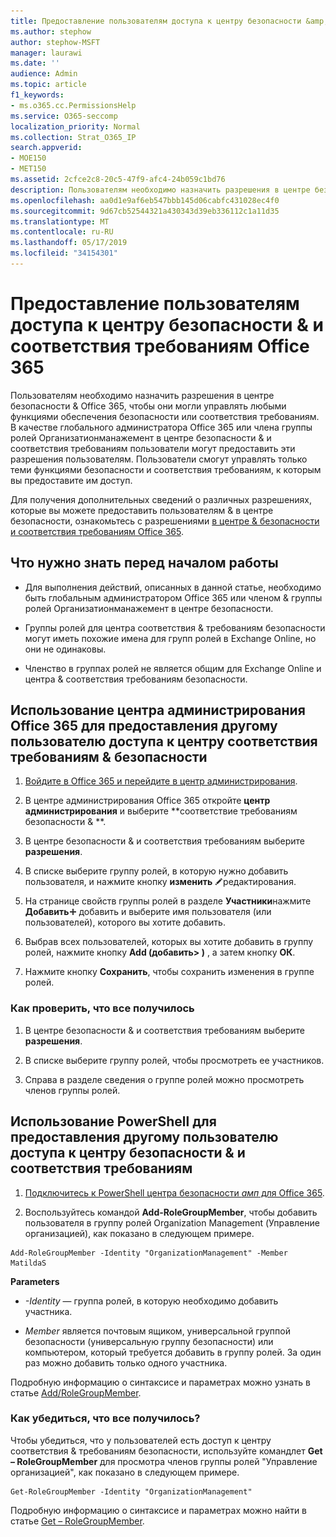 ```yaml
---
title: Предоставление пользователям доступа к центру безопасности &amp; и соответствия требованиям Office 365
ms.author: stephow
author: stephow-MSFT
manager: laurawi
ms.date: ''
audience: Admin
ms.topic: article
f1_keywords:
- ms.o365.cc.PermissionsHelp
ms.service: O365-seccomp
localization_priority: Normal
ms.collection: Strat_O365_IP
search.appverid:
- MOE150
- MET150
ms.assetid: 2cfce2c8-20c5-47f9-afc4-24b059c1bd76
description: Пользователям необходимо назначить разрешения в центре безопасности &amp; Office 365, чтобы они могли управлять любыми функциями обеспечения безопасности или соответствия требованиям.
ms.openlocfilehash: aa0d1e9af6eb547bbb145d06cabfc431028ec4f0
ms.sourcegitcommit: 9d67cb52544321a430343d39eb336112c1a11d35
ms.translationtype: MT
ms.contentlocale: ru-RU
ms.lasthandoff: 05/17/2019
ms.locfileid: "34154301"
---
```

# <a name="give-users-access-to-the-office-365-security-amp-compliance-center"></a>Предоставление пользователям доступа к центру безопасности &amp; и соответствия требованиям Office 365

Пользователям необходимо назначить разрешения в центре безопасности &amp; Office 365, чтобы они могли управлять любыми функциями обеспечения безопасности или соответствия требованиям. В качестве глобального администратора Office 365 или члена группы ролей Организатионманажемент в центре безопасности &amp; и соответствия требованиям пользователи могут предоставить эти разрешения пользователям. Пользователи смогут управлять только теми функциями безопасности и соответствия требованиям, к которым вы предоставите им доступ. 
  
Для получения дополнительных сведений о различных разрешениях, которые вы можете предоставить пользователям &amp; в центре безопасности, ознакомьтесь с разрешениями [в центре &amp; безопасности и соответствия требованиям Office 365](permissions-in-the-security-and-compliance-center.md).
  
## <a name="what-do-you-need-to-know-before-you-begin"></a>Что нужно знать перед началом работы

- Для выполнения действий, описанных в данной статье, необходимо быть глобальным администратором Office 365 или членом &amp; группы ролей Организатионманажемент в центре безопасности.
    
- Группы ролей для центра соответствия &amp; требованиям безопасности могут иметь похожие имена для групп ролей в Exchange Online, но они не одинаковы. 
    
- Членство в группах ролей не является общим для Exchange Online и центра &amp; соответствия требованиям безопасности.
    
## <a name="use-the-office-365-admin-center-to-give-another-user-access-to-the-security-amp-compliance-center"></a>Использование центра администрирования Office 365 для предоставления другому пользователю доступа к центру соответствия требованиям &amp; безопасности

1. [Войдите в Office 365 и перейдите в центр администрирования](https://go.microsoft.com/fwlink/p/?LinkId=525275).
    
2. В центре администрирования Office 365 откройте **центр администрирования** и выберите **соответствие требованиям безопасности &amp; **. 
    
3. В центре безопасности &amp; и соответствия требованиям выберите **разрешения**.
    
4. В списке выберите группу ролей, в которую нужно добавить пользователя, и нажмите кнопку **изменить** ![значок](media/O365_MDM_CreatePolicy_EditIcon.gif)редактирования.
    
5. На странице свойств группы ролей в разделе **Участники**нажмите **Добавить**![значок](media/ITPro-EAC-AddIcon.gif) добавить и выберите имя пользователя (или пользователей), которого вы хотите добавить. 
    
6. Выбрав всех пользователей, которых вы хотите добавить в группу ролей, нажмите кнопку **Add (добавить\> )** , а затем кнопку **ОК**.
    
7. Нажмите кнопку **Сохранить**, чтобы сохранить изменения в группе ролей. 
    
### <a name="how-do-you-know-this-worked"></a>Как проверить, что все получилось

1. В центре безопасности &amp; и соответствия требованиям выберите **разрешения**.
    
2. В списке выберите группу ролей, чтобы просмотреть ее участников.
    
3. Справа в разделе сведения о группе ролей можно просмотреть членов группы ролей.
    
## <a name="use-powershell-to-give-another-user-access-to-the-security-amp-compliance-center"></a>Использование PowerShell для предоставления другому пользователю доступа к центру безопасности &amp; и соответствия требованиям

1. [Подключитесь к PowerShell центра безопасности _амп_ для Office 365](https://docs.microsoft.com/en-us/powershell/exchange/office-365-scc/connect-to-scc-powershell/connect-to-scc-powershell?view=exchange-ps).
    
2. Воспользуйтесь командой **Add-RoleGroupMember**, чтобы добавить пользователя в группу ролей Organization Management (Управление организацией), как показано в следующем примере. 
    
  ```
  Add-RoleGroupMember -Identity "OrganizationManagement" -Member MatildaS
  
  ```

 **Parameters**
  
- _-Identity_ — группа ролей, в которую необходимо добавить участника. 
    
- _Member_ является почтовым ящиком, универсальной группой безопасности (универсальную группу безопасности) или компьютером, который требуется добавить в группу ролей. За один раз можно добавить только одного участника. 
    
Подробную информацию о синтаксисе и параметрах можно узнать в статье [Add/RoleGroupMember](https://go.microsoft.com/fwlink/p/?LinkId=510859).
  
### <a name="how-do-you-know-this-worked"></a>Как убедиться, что все получилось?

Чтобы убедиться, что у пользователей есть доступ к центру соответствия &amp; требованиям безопасности, используйте командлет **Get – RoleGroupMember** для просмотра членов группы ролей "Управление организацией", как показано в следующем примере. 
  
```
Get-RoleGroupMember -Identity "OrganizationManagement"

```

Подробную информацию о синтаксисе и параметрах можно найти в статье [Get – RoleGroupMember](https://go.microsoft.com/fwlink/p/?LinkId=510860).
  

